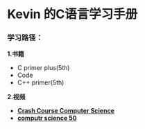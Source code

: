 # Kevin 的C语言学习手册     





### **学习路径：**  

**1.书籍**
* C primer plus(5th)  
* Code
* C++ primer(5th)


**2.视频**

* **[ Crash Course Computer Science](https://www.bilibili.com/video/av21376839/index_14.html?t=40#page=1)**
* **[computr science 50](https://www.bilibili.com/video/av9518900?from=search&seid=297859113235608567)**

